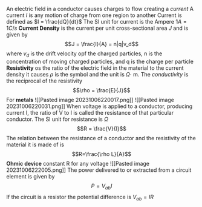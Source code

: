 An electric field in a conductor causes charges to flow creating a *current*
A current *I* is any motion of charge from one region to another
Current is defined as $I = \frac{dQ}{dt}$
The SI unit for current is the Ampere $1A = 1C/s$
**Current Density** is the current per unit cross-sectional area *J* and is given by $$J = \frac{I}{A} = n|q|v_d$$
	where $v_d$ is the drift velocity opf the charged particles, n is the concentration of moving charged particles, and q is the charge per particle
**Resistivity** os the ratio of the electric field in the material to the current density it causes $\rho$ is the symbol and the unit is $\Omega \cdot$ m. The *conductivity* is the reciprocal of the resistivity
$$\rho = \frac{E}{J}$$
For **metals**
![[Pasted image 20231006220017.png]]
![[Pasted image 20231006220031.png]]
When voltage is applied to a conductor, producing current I, the ratio of V to I is called the resistance of that particular conductor. The SI unit for resistance is $\Omega$ $$R = \frac{V}{I}$$
The relation between the resistance of a conductor and the resistivity of the material it is made of is
$$R=\frac{\rho L}{A}$$
**Ohmic device** constant R for any voltage
![[Pasted image 20231006222005.png]]
The power delivered to or extracted from a circuit element is given by
$$P = V_{ab}I$$
If the circuit is a resistor the potential difference is $V_{ab}=IR$
